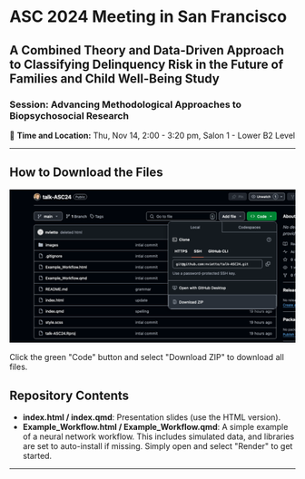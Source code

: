 # ASC 2024 Meeting in San Francisco  

## A Combined Theory and Data-Driven Approach to Classifying Delinquency Risk in the Future of Families and Child Well-Being Study  

### Session: Advancing Methodological Approaches to Biopsychosocial Research  

📍 **Time and Location:** Thu, Nov 14, 2:00 - 3:20 pm, Salon 1 - Lower B2 Level  

---

## How to Download the Files

![Download Instructions](images/dlex.png)

Click the green "Code" button and select "Download ZIP" to download all files.

## Repository Contents

- **index.html / index.qmd**: Presentation slides (use the HTML version).
- **Example_Workflow.html / Example_Workflow.qmd**: A simple example of a neural network workflow. This includes simulated data, and libraries are set to auto-install if missing. Simply open and select "Render" to get started.

--- 
